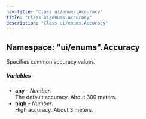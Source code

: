 ```yaml
---
nav-title: "Class ui/enums.Accuracy"
title: "Class ui/enums.Accuracy"
description: "Class ui/enums.Accuracy"
---
```

## Namespace: "ui/enums".Accuracy
Specifies common accuracy values.

##### Variables
 - **any** - _Number_.    
  The default accuracy. About 300 meters.
 - **high** - _Number_.    
  High accuracy. About 3 meters.